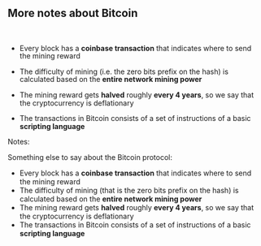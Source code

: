 ## More notes about Bitcoin

<br />
<div>
    <ul style="line-height: 1.1">
        <li>
            Every block has a <strong>coinbase transaction</strong> that indicates where to send the mining reward<br /><br />
        </li>
        <li class="fragment">
            The difficulty of mining (i.e. the zero bits prefix on the hash) is calculated based on the <strong>entire network mining power</strong><br /><br />
        </li>
        <li class="fragment">
            The mining reward gets <strong>halved</strong> roughly <strong>every 4 years</strong>, so we say that the cryptocurrency is deflationary<br /><br />
        </li>
        <li class="fragment">
            The transactions in Bitcoin consists of a set of instructions of a basic <strong>scripting language</strong>
        </li>
    </ul>
</div>

Notes:

Something else to say about the Bitcoin protocol:  
- Every block has a **coinbase transaction** that indicates where to send the mining reward  
- The difficulty of mining (that is the zero bits prefix on the hash) is calculated based on the **entire network mining power**  
- The mining reward gets **halved** roughly **every 4 years**, so we say that the cryptocurrency is deflationary
- The transactions in Bitcoin consists of a set of instructions of a basic **scripting language**